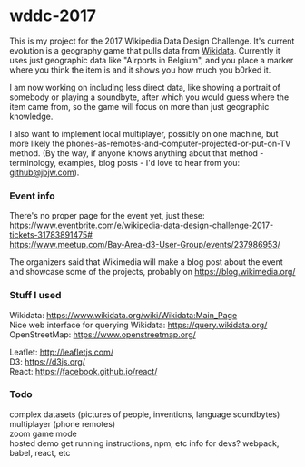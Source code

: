 # wddc-2017

This is my project for the 2017 Wikipedia Data Design Challenge. It's current evolution is a geography game that pulls data from [Wikidata](https://www.wikidata.org/wiki/Wikidata:Main_Page). Currently it uses just geographic data like "Airports in Belgium", and you place a marker where you think the item is and it shows you how much you b0rked it.

I am now working on including less direct data, like showing a portrait of somebody or playing a soundbyte, after which you would guess where the item came from, so the game will focus on more than just geographic knowledge.

I also want to implement local multiplayer, possibly on one machine, but more likely the phones-as-remotes-and-computer-projected-or-put-on-TV method. (By the way, if anyone knows anything about that method - terminology, examples, blog posts - I'd love to hear from you: [github@jbjw.com](mailto:github@jbjw.com?Subject=Hello)).

### Event info
There's no proper page for the event yet, just these:  
https://www.eventbrite.com/e/wikipedia-data-design-challenge-2017-tickets-31783891475#  
https://www.meetup.com/Bay-Area-d3-User-Group/events/237986953/  

The organizers said that Wikimedia will make a blog post about the event and showcase some of the projects, probably on https://blog.wikimedia.org/  

### Stuff I used
Wikidata: https://www.wikidata.org/wiki/Wikidata:Main_Page  
Nice web interface for querying Wikidata: https://query.wikidata.org/  
OpenStreetMap: https://www.openstreetmap.org/  

Leaflet: http://leafletjs.com/  
D3: https://d3js.org/  
React: https://facebook.github.io/react/  

### Todo
complex datasets (pictures of people, inventions, language soundbytes)  
multiplayer (phone remotes)  
zoom game mode  
hosted demo
get running instructions, npm, etc
info for devs? webpack, babel, react, etc
